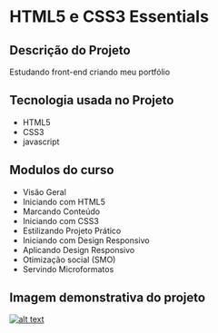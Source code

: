 # HTML5 e CSS3 Essentials

## Descrição do Projeto
<p>Estudando front-end criando meu portfólio</p>

## Tecnologia usada no Projeto
<ul>
  <li>HTML5</li>
  <li>CSS3</li>
  <li>javascript</li>
</ul>

## Modulos do curso 
<ul>
  <li>Visão Geral</li>
  <li>Iniciando com HTML5</li>
  <li>Marcando Conteúdo</li>
  <li>Iniciando com CSS3</li>
  <li>Estilizando Projeto Prático</li>
  <li>Iniciando com Design Responsivo</li>
  <li>Aplicando Design Responsivo</li>
  <li>Otimização social (SMO)</li>
  <li>Servindo Microformatos</li>
</ul>

## Imagem demonstrativa do projeto 
<a href="http://projetopratico01.tk" target="_blank">![alt text](http://projetopratico01.tk/screencapture.png)</a>

